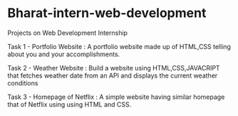 # Bharat-intern-web-development
Projects on Web Development Internship

Task 1 - Portfolio Website : A portfolio website made up of HTML,CSS telling about you and your accomplishments.

Task 2 - Weather Website : Build a website using HTML,CSS,JAVACRIPT that fetches weather date from an API and 
displays the current weather conditions

Task 3 -  Homepage of Netflix : A simple website having similar homepage that of Netflix using using HTML and CSS.


